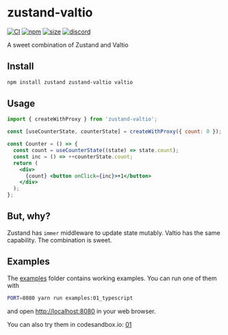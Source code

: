 # zustand-valtio

[![CI](https://img.shields.io/github/actions/workflow/status/zustandjs/zustand-valtio/ci.yml?branch=main)](https://github.com/zustandjs/zustand-valtio/actions?query=workflow%3ACI)
[![npm](https://img.shields.io/npm/v/zustand-valtio)](https://www.npmjs.com/package/zustand-valtio)
[![size](https://img.shields.io/bundlephobia/minzip/zustand-valtio)](https://bundlephobia.com/result?p=zustand-valtio)
[![discord](https://img.shields.io/discord/627656437971288081)](https://discord.gg/MrQdmzd)

A sweet combination of Zustand and Valtio

## Install

```bash
npm install zustand zustand-valtio valtio
```

## Usage

```jsx
import { createWithProxy } from 'zustand-valtio';

const [useCounterState, counterState] = createWithProxy({ count: 0 });

const Counter = () => {
  const count = useCounterState((state) => state.count);
  const inc = () => ++counterState.count;
  return (
    <div>
      {count} <button onClick={inc}>+1</button>
    </div>
  );
};
```

## But, why?

Zustand has `immer` middleware to update state mutably.
Valtio has the same capability. The combination is sweet.

## Examples

The [examples](examples) folder contains working examples.
You can run one of them with

```bash
PORT=8080 yarn run examples:01_typescript
```

and open <http://localhost:8080> in your web browser.

You can also try them in codesandbox.io:
[01](https://codesandbox.io/s/github/zustandjs/zustand-valtio/tree/main/examples/01_counter)
